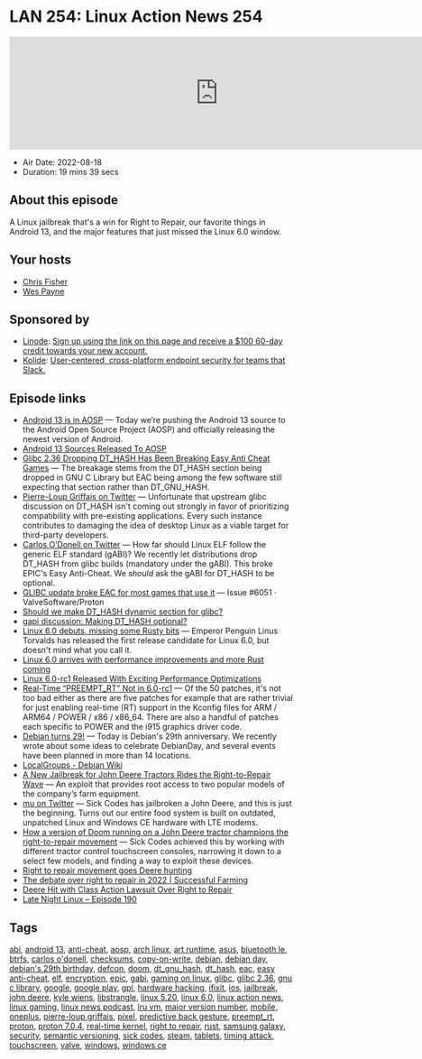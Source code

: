 # LAN 254: Linux Action News 254

<iframe src="https://player.fireside.fm/v2/DAcK9LdX+q9wpN4av?theme=dark" width="740" height="200" frameborder="0" scrolling="no"></iframe>

* Air Date: 2022-08-18
* Duration: 19 mins 39 secs

## About this episode

A Linux jailbreak that's a win for Right to Repair, our favorite things in Android 13, and the major features that just missed the Linux 6.0 window.

## Your hosts
* [Chris Fisher](https://linuxactionnews.com/hosts/chris)
* [Wes Payne](https://linuxactionnews.com/hosts/wes)

## Sponsored by

  * [Linode](http://linode.com/lan): [Sign up using the link on this page and receive a $100 60-day credit towards your new account. ](http://linode.com/lan)
  * [Kolide](https://kolide.com/lan): [User-centered, cross-platform endpoint security for teams that Slack. ](https://kolide.com/lan)



## Episode links

  * [Android 13 is in AOSP](https://android-developers.googleblog.com/2022/08/android-13-is-in-aosp.html "Android 13 is in AOSP") — Today we’re pushing the Android 13 source to the Android Open Source Project (AOSP) and officially releasing the newest version of Android.
  * [Android 13 Sources Released To AOSP](https://www.phoronix.com/news/Android-13-AOSP "Android 13 Sources Released To AOSP")
  * [Glibc 2.36 Dropping DT_HASH Has Been Breaking Easy Anti Cheat Games](https://www.phoronix.com/news/Glibc-2.36-EAC-Problems "Glibc 2.36 Dropping DT_HASH Has Been Breaking Easy Anti Cheat Games") — The breakage stems from the DT_HASH section being dropped in GNU C Library but EAC being among the few software still expecting that section rather than DT_GNU_HASH.
  * [Pierre-Loup Griffais on Twitter](https://twitter.com/plagman2/status/1559683905904463873 "Pierre-Loup Griffais on Twitter") — Unfortunate that upstream glibc discussion on DT_HASH isn't coming out strongly in favor of prioritizing compatibility with pre-existing applications. Every such instance contributes to damaging the idea of desktop Linux as a viable target for third-party developers.
  * [Carlos O’Donell on Twitter](https://twitter.com/CarlosODonell/status/1556742747419181060 "Carlos O’Donell on Twitter") — How far should Linux ELF follow the generic ELF standard (gABI)? We recently let distributions drop DT_HASH from glibc builds (mandatory under the gABI). This broke EPIC's Easy Anti-Cheat. We *should* ask the gABI for DT_HASH to be optional.
  * [GLIBC update broke EAC for most games that use it](https://github.com/ValveSoftware/Proton/issues/6051 "GLIBC update broke EAC for most games that use it") — Issue #6051 · ValveSoftware/Proton
  * [Should we make DT_HASH dynamic section for glibc?](https://sourceware.org/pipermail/libc-alpha/2022-August/141304.html "Should we make DT_HASH dynamic section for glibc?")
  * [gapi discussion: Making DT_HASH optional?](https://groups.google.com/g/generic-abi/c/th5919osPAQ?pli=1 "gapi discussion: Making DT_HASH optional?")
  * [Linux 6.0 debuts, missing some Rusty bits](https://www.theregister.com/2022/08/15/linux_60_debuts_missing_some/ "Linux 6.0 debuts, missing some Rusty bits") — Emperor Penguin Linus Torvalds has released the first release candidate for Linux 6.0, but doesn't mind what you call it.
  * [Linux 6.0 arrives with performance improvements and more Rust coming](https://www.zdnet.com/article/linux-6-0-arrives-with-performance-improvements-and-more-rust-coming/ "Linux 6.0 arrives with performance improvements and more Rust coming")
  * [Linux 6.0-rc1 Released With Exciting Performance Optimizations](https://www.phoronix.com/news/Linux-6.0-rc1-Released "Linux 6.0-rc1 Released With Exciting Performance Optimizations")
  * [Real-Time “PREEMPT_RT” Not in 6.0-rc1](https://www.phoronix.com/news/Linux-6.0-RT-Patches "Real-Time “PREEMPT_RT” Not in 6.0-rc1") — Of the 50 patches, it's not too bad either as there are five patches for example that are rather trivial for just enabling real-time (RT) support in the Kconfig files for ARM / ARM64 / POWER / x86 / x86_64. There are also a handful of patches each specific to POWER and the i915 graphics driver code.
  * [Debian turns 29!](https://bits.debian.org/2022/08/debian-turns-29.html "Debian turns 29!") — Today is Debian's 29th anniversary. We recently wrote about some ideas to celebrate DebianDay, and several events have been planned in more than 14 locations.
  * [LocalGroups - Debian Wiki](https://wiki.debian.org/LocalGroups "LocalGroups - Debian Wiki")
  * [A New Jailbreak for John Deere Tractors Rides the Right-to-Repair Wave](https://www.wired.com/story/john-deere-tractor-jailbreak-defcon-2022/ "A New Jailbreak for John Deere Tractors Rides the Right-to-Repair Wave") — An exploit that provides root access to two popular models of the company’s farm equipment.
  * [mu on Twitter](https://ni.hil.ist/@mu/108824144772569843 "mu on Twitter") — Sick Codes has jailbroken a John Deere, and this is just the beginning. Turns out our entire food system is built on outdated, unpatched Linux and Windows CE hardware with LTE modems.
  * [How a version of Doom running on a John Deere tractor champions the right-to-repair movement](https://www.xda-developers.com/john-deere-right-to-repair-movement/ "How a version of Doom running on a John Deere tractor champions the right-to-repair movement") — Sick Codes achieved this by working with different tractor control touchscreen consoles, narrowing it down to a select few models, and finding a way to exploit these devices.
  * [Right to repair movement goes Deere hunting](https://www.politico.com/newsletters/the-long-game/2022/07/22/right-to-repair-movement-goes-deere-hunting-00047357 "Right to repair movement goes Deere hunting")
  * [The debate over right to repair in 2022 | Successful Farming](https://www.agriculture.com/machinery/repair-maintenance/the-debate-for-right-to-repair-in-2022-joe-biden-jon-tester-john-deere "The debate over right to repair in 2022 | Successful Farming")
  * [Deere Hit with Class Action Lawsuit Over Right to Repair](https://www.farm-equipment.com/articles/20002-deere-hit-with-class-action-lawsuit-over-right-to-repair "Deere Hit with Class Action Lawsuit Over Right to Repair")
  * [Late Night Linux – Episode 190](https://latenightlinux.com/late-night-linux-episode-190/ "Late Night Linux – Episode 190")



## Tags

[abi](https://linuxactionnews.com/tags/abi), [android 13](https://linuxactionnews.com/tags/android%2013), [anti-cheat](https://linuxactionnews.com/tags/anti-cheat), [aosp](https://linuxactionnews.com/tags/aosp), [arch linux](https://linuxactionnews.com/tags/arch%20linux), [art runtime](https://linuxactionnews.com/tags/art%20runtime), [asus](https://linuxactionnews.com/tags/asus), [bluetooth le](https://linuxactionnews.com/tags/bluetooth%20le), [btrfs](https://linuxactionnews.com/tags/btrfs), [carlos o'donell](https://linuxactionnews.com/tags/carlos%20o'donell), [checksums](https://linuxactionnews.com/tags/checksums), [copy-on-write](https://linuxactionnews.com/tags/copy-on-write), [debian](https://linuxactionnews.com/tags/debian), [debian day](https://linuxactionnews.com/tags/debian%20day), [debian's 29th birthday](https://linuxactionnews.com/tags/debian's%2029th%20birthday), [defcon](https://linuxactionnews.com/tags/defcon), [doom](https://linuxactionnews.com/tags/doom), [dt_gnu_hash](https://linuxactionnews.com/tags/dt_gnu_hash), [dt_hash](https://linuxactionnews.com/tags/dt_hash), [eac](https://linuxactionnews.com/tags/eac), [easy anti-cheat](https://linuxactionnews.com/tags/easy%20anti-cheat), [elf](https://linuxactionnews.com/tags/elf), [encryption](https://linuxactionnews.com/tags/encryption), [epic](https://linuxactionnews.com/tags/epic), [gabi](https://linuxactionnews.com/tags/gabi), [gaming on linux](https://linuxactionnews.com/tags/gaming%20on%20linux), [glibc](https://linuxactionnews.com/tags/glibc), [glibc 2.36](https://linuxactionnews.com/tags/glibc%202.36), [gnu c library](https://linuxactionnews.com/tags/gnu%20c%20library), [google](https://linuxactionnews.com/tags/google), [google play](https://linuxactionnews.com/tags/google%20play), [gpl](https://linuxactionnews.com/tags/gpl), [hardware hacking](https://linuxactionnews.com/tags/hardware%20hacking), [ifixit](https://linuxactionnews.com/tags/ifixit), [ios](https://linuxactionnews.com/tags/ios), [jailbreak](https://linuxactionnews.com/tags/jailbreak), [john deere](https://linuxactionnews.com/tags/john%20deere), [kyle wiens](https://linuxactionnews.com/tags/kyle%20wiens), [libstrangle](https://linuxactionnews.com/tags/libstrangle), [linux 5.20](https://linuxactionnews.com/tags/linux%205.20), [linux 6.0](https://linuxactionnews.com/tags/linux%206.0), [linux action news](https://linuxactionnews.com/tags/linux%20action%20news), [linux gaming](https://linuxactionnews.com/tags/linux%20gaming), [linux news podcast](https://linuxactionnews.com/tags/linux%20news%20podcast), [lru vm](https://linuxactionnews.com/tags/lru%20vm), [major version number](https://linuxactionnews.com/tags/major%20version%20number), [mobile](https://linuxactionnews.com/tags/mobile), [oneplus](https://linuxactionnews.com/tags/oneplus), [pierre-loup griffais](https://linuxactionnews.com/tags/pierre-loup%20griffais), [pixel](https://linuxactionnews.com/tags/pixel), [predictive back gesture](https://linuxactionnews.com/tags/predictive%20back%20gesture), [preempt_rt](https://linuxactionnews.com/tags/preempt_rt), [proton](https://linuxactionnews.com/tags/proton), [proton 7.0.4](https://linuxactionnews.com/tags/proton%207.0.4), [real-time kernel](https://linuxactionnews.com/tags/real-time%20kernel), [right to repair](https://linuxactionnews.com/tags/right%20to%20repair), [rust](https://linuxactionnews.com/tags/rust), [samsung galaxy](https://linuxactionnews.com/tags/samsung%20galaxy), [security](https://linuxactionnews.com/tags/security), [semantic versioning](https://linuxactionnews.com/tags/semantic%20versioning), [sick codes](https://linuxactionnews.com/tags/sick%20codes), [steam](https://linuxactionnews.com/tags/steam), [tablets](https://linuxactionnews.com/tags/tablets), [timing attack](https://linuxactionnews.com/tags/timing%20attack), [touchscreen](https://linuxactionnews.com/tags/touchscreen), [valve](https://linuxactionnews.com/tags/valve), [windows](https://linuxactionnews.com/tags/windows), [windows ce](https://linuxactionnews.com/tags/windows%20ce)